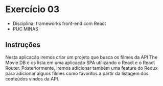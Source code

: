 # Exercício 03

- Disciplina: frameworks front-end com React
- PUC MINAS

## Instruções

Nesta aplicação iremos criar um projeto que busca os filmes da API The Movie DB e os lista em uma aplicação SPA utilizando o React e o React Router. Posteriormente, iremos adicionar também uma feature do Redux para adicionar alguns filmes como favoritos a partir da listagem dos conteúdos vindos da API.

